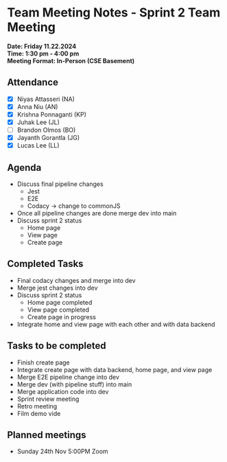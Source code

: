 # Team Meeting Notes - Sprint 2 Team Meeting

**Date: Friday 11.22.2024**\
**Time: 1:30 pm - 4:00 pm**\
**Meeting Format: In-Person (CSE Basement)**

## Attendance

- [x] Niyas Attasseri (NA)
- [x] Anna Niu (AN)
- [x] Krishna Ponnaganti (KP)
- [x] Juhak Lee (JL)
- [ ] Brandon Olmos (BO)
- [x] Jayanth Gorantla (JG)
- [x] Lucas Lee (LL)

## Agenda

- Discuss final pipeline changes
    - Jest
    - E2E
    - Codacy → change to commonJS
- Once all pipeline changes are done merge dev into main
- Discuss sprint 2 status
    - Home page
    - View page
    - Create page

## Completed Tasks

- Final codacy changes and merge into dev
- Merge jest changes into dev
- Discuss sprint 2 status
    - Home page completed
    - View page completed
    - Create page in progress
- Integrate home and view page with each other and with data backend

## Tasks to be completed

- Finish create page
- Integrate create page with data backend, home page, and view page
- Merge E2E pipeline change into dev
- Merge dev (with pipeline stuff) into main
- Merge application code into dev
- Sprint review meeting
- Retro meeting
- Film demo vide

## Planned meetings

- Sunday 24th Nov 5:00PM Zoom